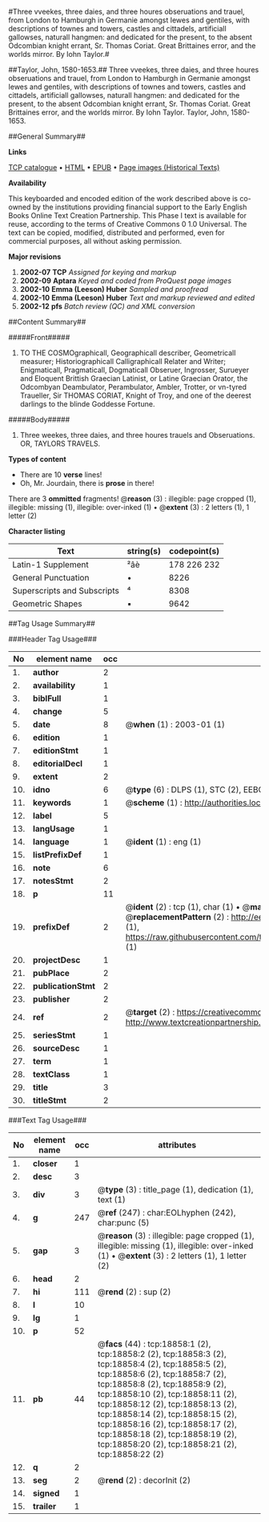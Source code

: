#Three vveekes, three daies, and three houres obseruations and trauel, from London to Hamburgh in Germanie amongst Iewes and gentiles, with descriptions of townes and towers, castles and cittadels, artificiall gallowses, naturall hangmen: and dedicated for the present, to the absent Odcombian knight errant, Sr. Thomas Coriat. Great Brittaines error, and the worlds mirror. By Iohn Taylor.#

##Taylor, John, 1580-1653.##
Three vveekes, three daies, and three houres obseruations and trauel, from London to Hamburgh in Germanie amongst Iewes and gentiles, with descriptions of townes and towers, castles and cittadels, artificiall gallowses, naturall hangmen: and dedicated for the present, to the absent Odcombian knight errant, Sr. Thomas Coriat. Great Brittaines error, and the worlds mirror. By Iohn Taylor.
Taylor, John, 1580-1653.

##General Summary##

**Links**

[TCP catalogue](http://www.ota.ox.ac.uk/tcp/)  • 
[HTML](http://tei.it.ox.ac.uk/tcp/Texts-HTML/free/A13/A13513.html)  • 
[EPUB](http://tei.it.ox.ac.uk/tcp/Texts-EPUB/free/A13/A13513.epub) • 
[Page images (Historical Texts)](https://data.historicaltexts.jisc.ac.uk/view?pubId=eebo-99853475e&pageId=eebo-99853475e-18858-1)

**Availability**

This keyboarded and encoded edition of the
	       work described above is co-owned by the institutions
	       providing financial support to the Early English Books
	       Online Text Creation Partnership. This Phase I text is
	       available for reuse, according to the terms of Creative
	       Commons 0 1.0 Universal. The text can be copied,
	       modified, distributed and performed, even for
	       commercial purposes, all without asking permission.

**Major revisions**

1. __2002-07__ __TCP__ *Assigned for keying and markup*
1. __2002-09__ __Aptara__ *Keyed and coded from ProQuest page images*
1. __2002-10__ __Emma (Leeson) Huber__ *Sampled and proofread*
1. __2002-10__ __Emma (Leeson) Huber__ *Text and markup reviewed and edited*
1. __2002-12__ __pfs__ *Batch review (QC) and XML conversion*

##Content Summary##

#####Front#####

1. TO THE COSMOgraphicall,
Geographicall describer,
Geometricall measurer; Historiographicall
Calligraphicall Relater and
Writer; Enigmaticall, Pragmaticall, Dogmaticall
Obseruer, Ingrosser, Surueyer and Eloquent Brittish
Graecian Latinist, or Latine Graecian Orator, the
Odcombyan Deambulator, Perambulator, Ambler,
Trotter, or vn-tyred Traueller, Sir
THOMAS CORIAT, Knight of Troy,
and one of the deerest darlings to the
blinde Goddesse Fortune.

#####Body#####

1. Three weekes, three daies, and
three houres trauels and
Obseruations.
OR,
TAYLORS TRAVELS.

**Types of content**

  * There are 10 **verse** lines!
  * Oh, Mr. Jourdain, there is **prose** in there!

There are 3 **ommitted** fragments! 
 @__reason__ (3) : illegible: page cropped (1), illegible: missing (1), illegible: over-inked (1)  •  @__extent__ (3) : 2 letters (1), 1 letter (2)

**Character listing**


|Text|string(s)|codepoint(s)|
|---|---|---|
|Latin-1 Supplement|²âè|178 226 232|
|General Punctuation|•|8226|
|Superscripts             and Subscripts|⁴|8308|
|Geometric Shapes|▪|9642|

##Tag Usage Summary##

###Header Tag Usage###

|No|element name|occ|attributes|
|---|---|---|---|
|1.|__author__|2||
|2.|__availability__|1||
|3.|__biblFull__|1||
|4.|__change__|5||
|5.|__date__|8| @__when__ (1) : 2003-01 (1)|
|6.|__edition__|1||
|7.|__editionStmt__|1||
|8.|__editorialDecl__|1||
|9.|__extent__|2||
|10.|__idno__|6| @__type__ (6) : DLPS (1), STC (2), EEBO-CITATION (1), PROQUEST (1), VID (1)|
|11.|__keywords__|1| @__scheme__ (1) : http://authorities.loc.gov/ (1)|
|12.|__label__|5||
|13.|__langUsage__|1||
|14.|__language__|1| @__ident__ (1) : eng (1)|
|15.|__listPrefixDef__|1||
|16.|__note__|6||
|17.|__notesStmt__|2||
|18.|__p__|11||
|19.|__prefixDef__|2| @__ident__ (2) : tcp (1), char (1)  •  @__matchPattern__ (2) : ([0-9\-]+):([0-9IVX]+) (1), (.+) (1)  •  @__replacementPattern__ (2) : http://eebo.chadwyck.com/downloadtiff?vid=$1&page=$2 (1), https://raw.githubusercontent.com/textcreationpartnership/Texts/master/tcpchars.xml#$1 (1)|
|20.|__projectDesc__|1||
|21.|__pubPlace__|2||
|22.|__publicationStmt__|2||
|23.|__publisher__|2||
|24.|__ref__|2| @__target__ (2) : https://creativecommons.org/publicdomain/zero/1.0/ (1), http://www.textcreationpartnership.org/docs/. (1)|
|25.|__seriesStmt__|1||
|26.|__sourceDesc__|1||
|27.|__term__|1||
|28.|__textClass__|1||
|29.|__title__|3||
|30.|__titleStmt__|2||


###Text Tag Usage###

|No|element name|occ|attributes|
|---|---|---|---|
|1.|__closer__|1||
|2.|__desc__|3||
|3.|__div__|3| @__type__ (3) : title_page (1), dedication (1), text (1)|
|4.|__g__|247| @__ref__ (247) : char:EOLhyphen (242), char:punc (5)|
|5.|__gap__|3| @__reason__ (3) : illegible: page cropped (1), illegible: missing (1), illegible: over-inked (1)  •  @__extent__ (3) : 2 letters (1), 1 letter (2)|
|6.|__head__|2||
|7.|__hi__|111| @__rend__ (2) : sup (2)|
|8.|__l__|10||
|9.|__lg__|1||
|10.|__p__|52||
|11.|__pb__|44| @__facs__ (44) : tcp:18858:1 (2), tcp:18858:2 (2), tcp:18858:3 (2), tcp:18858:4 (2), tcp:18858:5 (2), tcp:18858:6 (2), tcp:18858:7 (2), tcp:18858:8 (2), tcp:18858:9 (2), tcp:18858:10 (2), tcp:18858:11 (2), tcp:18858:12 (2), tcp:18858:13 (2), tcp:18858:14 (2), tcp:18858:15 (2), tcp:18858:16 (2), tcp:18858:17 (2), tcp:18858:18 (2), tcp:18858:19 (2), tcp:18858:20 (2), tcp:18858:21 (2), tcp:18858:22 (2)|
|12.|__q__|2||
|13.|__seg__|2| @__rend__ (2) : decorInit (2)|
|14.|__signed__|1||
|15.|__trailer__|1||
